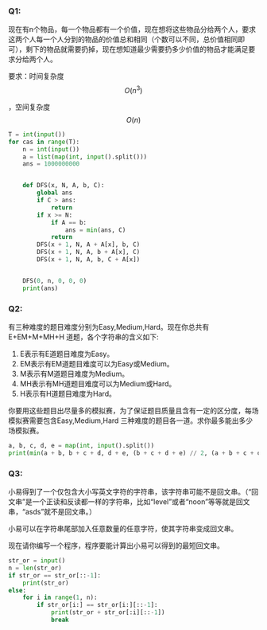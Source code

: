### Q1:

现在有n个物品，每一个物品都有一个价值，现在想将这些物品分给两个人，要求这两个人每一个人分到的物品的价值总和相同（个数可以不同，总价值相同即可），剩下的物品就需要扔掉，现在想知道最少需要扔多少价值的物品才能满足要求分给两个人。

要求：时间复杂度
$$
O(n^3)
$$




，空间复杂度
$$
O(n)
$$

```python
T = int(input())
for cas in range(T):
    n = int(input())
    a = list(map(int, input().split()))
    ans = 1000000000


    def DFS(x, N, A, b, C):
        global ans
        if C > ans:
            return
        if x >= N:
            if A == b:
                ans = min(ans, C)
            return
        DFS(x + 1, N, A + A[x], b, C)
        DFS(x + 1, N, A, b + A[x], C)
        DFS(x + 1, N, A, b, C + A[x])


    DFS(0, n, 0, 0, 0)
    print(ans)

```

### Q2:

有三种难度的题目难度分别为Easy,Medium,Hard。现在你总共有 E+EM+M+MH+H 道题，各个字符串的含义如下:

1. E表示有E道题目难度为Easy。
2. EM表示有EM道题目难度可以为Easy或Medium。
3. M表示有M道题目难度为Medium。
4. MH表示有MH道题目难度可以为Medium或Hard。
5. H表示有H道题目难度为Hard。

你要用这些题目出尽量多的模拟赛，为了保证题目质量且含有一定的区分度，每场模拟赛需要包含Easy,Medium,Hard 三种难度的题目各一道。求你最多能出多少场模拟赛。

```python
a, b, c, d, e = map(int, input().split())
print(min(a + b, b + c + d, d + e, (b + c + d + e) // 2, (a + b + c + d) // 2, (a + b + c + d + e) // 3))

```

### Q3:

小易得到了一个仅包含大小写英文字符的字符串，该字符串可能不是回文串。（“回文串”是一个正读和反读都一样的字符串，比如“level”或者“noon”等等就是回文串，“asds”就不是回文串。）

小易可以在字符串尾部加入任意数量的任意字符，使其字符串变成回文串。

现在请你编写一个程序，程序要能计算出小易可以得到的最短回文串。

```python
str_or = input()
n = len(str_or)
if str_or == str_or[::-1]:
    print(str_or)
else:
    for i in range(1, n):
        if str_or[i:] == str_or[i:][::-1]:
            print(str_or + str_or[:i][::-1])
            break

```

